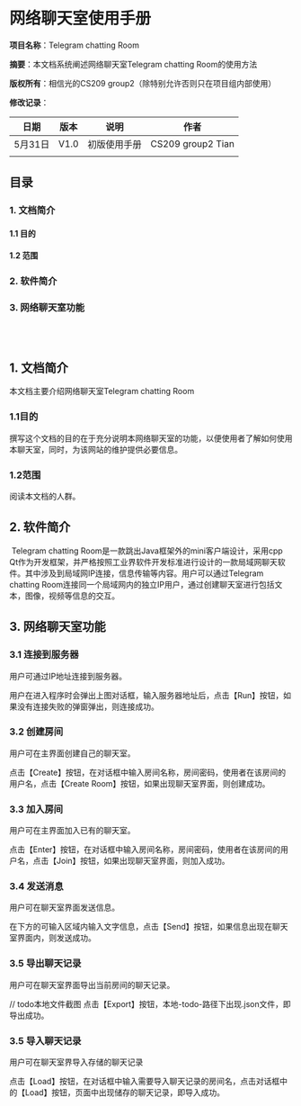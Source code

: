 # 网络聊天室使用手册

**项目名称**：Telegram chatting Room

**摘要**：本文档系统阐述网络聊天室Telegram chatting Room的使用方法

**版权所有**：相信光的CS209 group2（除特别允许否则只在项目组内部使用）

**修改记录**：

|  日期   | 版本 |         说明         |                 作者                 |
| :-----: | :--: | :------------------: | :----------------------------------: |
| 5月31日 | V1.0 |     初版使用手册       |              CS209 group2 Tian             |
|         |      |                      |                                      |



## 目录
 ### 1. 文档简介
 #### 1.1 目的
 #### 1.2 范围
 ### 2. 软件简介
 ### 3. 网络聊天室功能
<br>
<br>

## 1. 文档简介

本文档主要介绍网络聊天室Telegram chatting Room

### 1.1目的

撰写这个文档的目的在于充分说明本网络聊天室的功能，以便使用者了解如何使用本聊天室，同时，为该网站的维护提供必要信息。

### 1.2范围

阅读本文档的人群。





## 2. 软件简介

​       Telegram chatting Room是一款跳出Java框架外的mini客户端设计，采用cpp Qt作为开发框架，并严格按照工业界软件开发标准进行设计的一款局域网聊天软件。其中涉及到局域网IP连接，信息传输等内容。用户可以通过Telegram chatting Room连接同一个局域网内的独立IP用户，通过创建聊天室进行包括文本，图像，视频等信息的交互。

## 3. 网络聊天室功能
### 3.1 连接到服务器
用户可通过IP地址连接到服务器。

用户在进入程序时会弹出上图对话框，输入服务器地址后，点击【Run】按钮，如果没有连接失败的弹窗弹出，则连接成功。

### 3.2 创建房间
用户可在主界面创建自己的聊天室。

点击【Create】按钮，在对话框中输入房间名称，房间密码，使用者在该房间的用户名，点击【Create Room】按钮，如果出现聊天室界面，则创建成功。

### 3.3 加入房间
用户可在主界面加入已有的聊天室。

点击【Enter】按钮，在对话框中输入房间名称，房间密码，使用者在该房间的用户名，点击【Join】按钮，如果出现聊天室界面，则加入成功。

### 3.4 发送消息
用户可在聊天室界面发送信息。

在下方的可输入区域内输入文字信息，点击【Send】按钮，如果信息出现在聊天室界面内，则发送成功。

### 3.5 导出聊天记录
用户可在聊天室界面导出当前房间的聊天记录。

// todo本地文件截图
点击【Export】按钮，本地-todo-路径下出现.json文件，即导出成功。

### 3.5 导入聊天记录
用户可在聊天室界导入存储的聊天记录

点击【Load】按钮，在对话框中输入需要导入聊天记录的房间名，点击对话框中的【Load】按钮，页面中出现储存的聊天记录，即导入成功。
